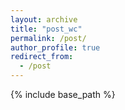 ```yaml
---
layout: archive
title: "post_wc"
permalink: /post/
author_profile: true
redirect_from:
  - /post
---
```


{% include base_path %}


